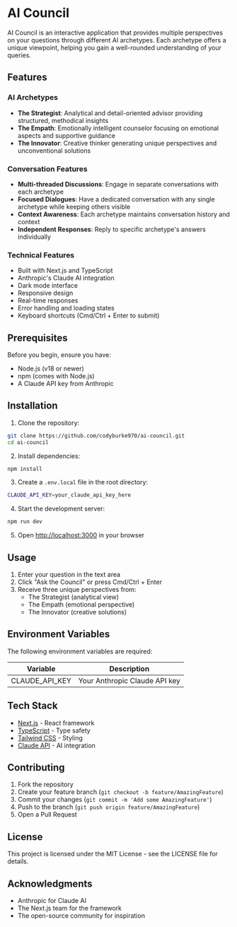 # AI Council

AI Council is an interactive application that provides multiple perspectives on your questions through different AI archetypes. Each archetype offers a unique viewpoint, helping you gain a well-rounded understanding of your queries.

## Features

### AI Archetypes
- **The Strategist**: Analytical and detail-oriented advisor providing structured, methodical insights
- **The Empath**: Emotionally intelligent counselor focusing on emotional aspects and supportive guidance
- **The Innovator**: Creative thinker generating unique perspectives and unconventional solutions

### Conversation Features
- **Multi-threaded Discussions**: Engage in separate conversations with each archetype
- **Focused Dialogues**: Have a dedicated conversation with any single archetype while keeping others visible
- **Context Awareness**: Each archetype maintains conversation history and context
- **Independent Responses**: Reply to specific archetype's answers individually

### Technical Features
- Built with Next.js and TypeScript
- Anthropic's Claude AI integration
- Dark mode interface
- Responsive design
- Real-time responses
- Error handling and loading states
- Keyboard shortcuts (Cmd/Ctrl + Enter to submit)

## Prerequisites

Before you begin, ensure you have:
- Node.js (v18 or newer)
- npm (comes with Node.js)
- A Claude API key from Anthropic

## Installation

1. Clone the repository:
```bash
git clone https://github.com/codyburke970/ai-council.git
cd ai-council
```

2. Install dependencies:
```bash
npm install
```

3. Create a `.env.local` file in the root directory:
```bash
CLAUDE_API_KEY=your_claude_api_key_here
```

4. Start the development server:
```bash
npm run dev
```

5. Open [http://localhost:3000](http://localhost:3000) in your browser

## Usage

1. Enter your question in the text area
2. Click "Ask the Council" or press Cmd/Ctrl + Enter
3. Receive three unique perspectives from:
   - The Strategist (analytical view)
   - The Empath (emotional perspective)
   - The Innovator (creative solutions)

## Environment Variables

The following environment variables are required:

| Variable | Description |
|----------|-------------|
| CLAUDE_API_KEY | Your Anthropic Claude API key |

## Tech Stack

- [Next.js](https://nextjs.org/) - React framework
- [TypeScript](https://www.typescriptlang.org/) - Type safety
- [Tailwind CSS](https://tailwindcss.com/) - Styling
- [Claude API](https://console.anthropic.com/) - AI integration

## Contributing

1. Fork the repository
2. Create your feature branch (`git checkout -b feature/AmazingFeature`)
3. Commit your changes (`git commit -m 'Add some AmazingFeature'`)
4. Push to the branch (`git push origin feature/AmazingFeature`)
5. Open a Pull Request

## License

This project is licensed under the MIT License - see the LICENSE file for details.

## Acknowledgments

- Anthropic for Claude AI
- The Next.js team for the framework
- The open-source community for inspiration 